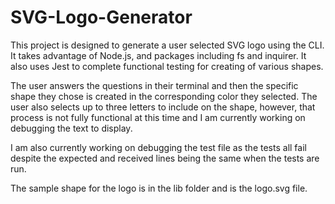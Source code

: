 # SVG-Logo-Generator

This project is designed to generate a user selected SVG logo using the CLI. It takes advantage of Node.js, and packages including fs and inquirer. It also uses Jest to complete functional testing for creating of various shapes.

The user answers the questions in their terminal and then the specific shape they chose is created in the corresponding color they selected. The user also selects up to three letters to include on the shape, however, that process is not fully functional at this time and I am currently working on debugging the text to display.

I am also currently working on debugging the test file as the tests all fail despite the expected and received lines being the same when the tests are run.

The sample shape for the logo is in the lib folder and is the logo.svg file.